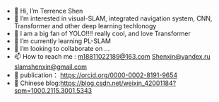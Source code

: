 - 👋 Hi, I’m Terrence Shen
- 👀 I’m interested in visual-SLAM, integrated navigation system, CNN, Transformer and other deep learning techlonogy
- 🌱 I am a big fan of YOLO!!!! really cool, and love Transformer
- 🌱 I’m currently learning PL-SLAM
- 💞️ I’m looking to collaborate on ...
- 📫 How to reach me : m18811022189@163.com   Shenxin@yandex.ru slamshenxin@gmail.com
- 👋 publication： https://orcid.org/0000-0002-8191-9654
- 👀 Chinese blog:https://blog.csdn.net/weixin_42001184?spm=1000.2115.3001.5343

<!---
terrense/terrense is a ✨ special ✨ repository because its `README.md` (this file) appears on your GitHub profile.
You can click the Preview link to take a look at your changes.
--->
